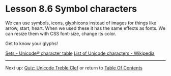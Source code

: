# Lesson 8.6 Symbol characters

We can use symbols, icons, glyphicons instead of images for things like arrow, start, heart. When we used these it has the same effects as fonts. We can resize them with CSS font-size, change its color.

Get to know your glyphs!

[Sets - Unicode® character table](https://unicode-table.com/en/sets/)
[List of Unicode characters - Wikipedia](https://en.wikipedia.org/wiki/List_of_Unicode_characters)

- - -
Next up: [Quiz: Unicode Treble Clef](ND024_Part2_Lesson08_07.md) or return to [Table Of Contents](./ND024_TableOfContents.md)
